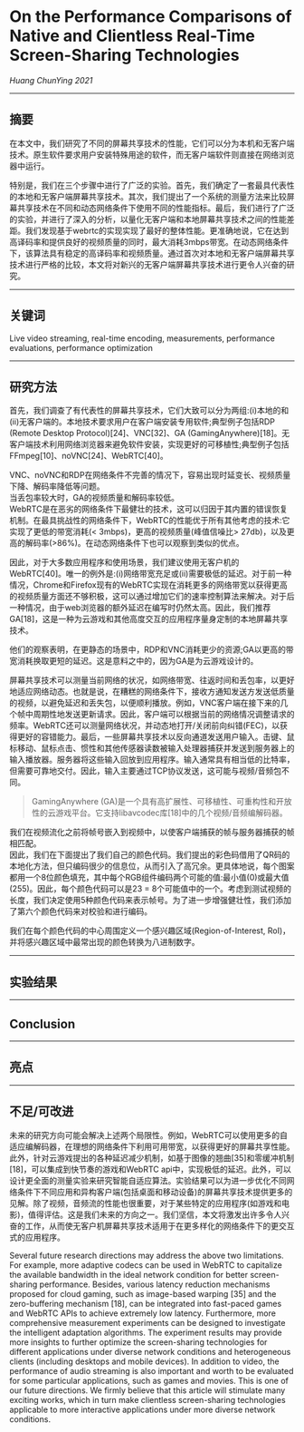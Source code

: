 # On the Performance Comparisons of Native and Clientless Real-Time Screen-Sharing Technologies

*Huang ChunYing 2021*  

---
## 摘要
在本文中，我们研究了不同的屏幕共享技术的性能，它们可以分为本机和无客户端技术。原生软件要求用户安装特殊用途的软件，而无客户端软件则直接在网络浏览器中运行。  

特别是，我们在三个步骤中进行了广泛的实验。首先，我们确定了一套最具代表性的本地和无客户端屏幕共享技术。其次，我们提出了一个系统的测量方法来比较屏幕共享技术在不同和动态网络条件下使用不同的性能指标。最后，我们进行了广泛的实验，并进行了深入的分析，以量化无客户端和本地屏幕共享技术之间的性能差距。我们发现基于webrtc的实现实现了最好的整体性能。更准确地说，它在达到高译码率和提供良好的视频质量的同时，最大消耗3mbps带宽。在动态网络条件下，该算法具有稳定的高译码率和视频质量。通过首次对本地和无客户端屏幕共享技术进行严格的比较，本文将对新兴的无客户端屏幕共享技术进行更令人兴奋的研究。  


---
## 关键词
Live video streaming, real-time encoding, measurements, performance evaluations, performance optimization  

---
## 研究方法
首先，我们调查了有代表性的屏幕共享技术，它们大致可以分为两组:(i)本地的和(ii)无客户端的。本地技术要求用户在客户端安装专用软件;典型例子包括RDP (Remote Desktop Protocol)[24]、VNC[32]、GA (GamingAnywhere)[18]。无客户端技术利用网络浏览器来避免软件安装，实现更好的可移植性;典型例子包括FFmpeg[10]、noVNC[24]、WebRTC[40]。  

VNC、noVNC和RDP在网络条件不完善的情况下，容易出现时延变长、视频质量下降、解码率降低等问题。  
当丢包率较大时，GA的视频质量和解码率较低。  
WebRTC是在恶劣的网络条件下最健壮的技术，这可以归因于其内置的错误恢复机制。在最具挑战性的网络条件下，WebRTC的性能优于所有其他考虑的技术:它实现了更低的带宽消耗(< 3mbps)，更高的视频质量(峰值信噪比> 27db)，以及更高的解码率(>86%)。在动态网络条件下也可以观察到类似的优点。  

因此，对于大多数应用程序和使用场景，我们建议使用无客户机的WebRTC[40]。唯一的例外是:(i)网络带宽充足或(ii)需要极低的延迟。对于前一种情况，Chrome和Firefox现有的WebRTC实现在消耗更多的网络带宽以获得更高的视频质量方面还不够积极，这可以通过增加它们的速率控制算法来解决。对于后一种情况，由于web浏览器的额外延迟在编写时仍然太高。因此，我们推荐GA[18]，这是一种为云游戏和其他高度交互的应用程序量身定制的本地屏幕共享技术。  

他们的观察表明，在更静态的场景中，RDP和VNC消耗更少的资源;GA以更高的带宽消耗换取更短的延迟。这是意料之中的，因为GA是为云游戏设计的。  

屏幕共享技术可以测量当前网络的状况，如网络带宽、往返时间和丢包率，以更好地适应网络动态。也就是说，在糟糕的网络条件下，接收方通知发送方发送低质量的视频，以避免延迟和丢失包，以便顺利播放。例如，VNC客户端在接下来的几个帧中周期性地发送更新请求。因此，客户端可以根据当前的网络情况调整请求的频率。WebRTC还可以测量网络状况，并动态地打开/关闭前向纠错(FEC)，以获得更好的容错能力。最后，一些屏幕共享技术以反向通道发送用户输入。击键、鼠标移动、鼠标点击、惯性和其他传感器读数被输入处理器捕获并发送到服务器上的输入播放器。服务器将这些输入回放到应用程序。输入通常具有相当低的比特率，但需要可靠地交付。因此，输入主要通过TCP协议发送，这可能与视频/音频包不同。  

> GamingAnywhere (GA)是一个具有高扩展性、可移植性、可重构性和开放性的云游戏平台。它支持libavcodec库[18]中的几个视频/音频编解码器。  


我们在视频流化之前将帧号嵌入到视频中，以使客户端捕获的帧与服务器捕获的帧相匹配。  
因此，我们在下面提出了我们自己的颜色代码。我们提出的彩色码借用了QR码的本地化方法，但只编码很少的信息位，从而引入了高冗余。更具体地说，每个图案都用一个8位颜色填充，其中每个RGB组件编码两个可能的值:最小值(0)或最大值(255)。因此，每个颜色代码可以是23 = 8个可能值中的一个。考虑到测试视频的长度，我们决定使用5种颜色代码来表示帧号。为了进一步增强健壮性，我们添加了第六个颜色代码来对校验和进行编码。  

我们在每个颜色代码的中心周围定义一个感兴趣区域(Region-of-Interest, RoI)，并将感兴趣区域中最常出现的颜色转换为八进制数字。  

---
## 实验结果

---
## Conclusion

---
## 亮点

---
## 不足/可改进
未来的研究方向可能会解决上述两个局限性。例如，WebRTC可以使用更多的自适应编解码器，在理想的网络条件下利用可用带宽，以获得更好的屏幕共享性能。此外，针对云游戏提出的各种延迟减少机制，如基于图像的翘曲[35]和零缓冲机制[18]，可以集成到快节奏的游戏和WebRTC api中，实现极低的延迟。此外，可以设计更全面的测量实验来研究智能自适应算法。实验结果可以为进一步优化不同网络条件下不同应用和异构客户端(包括桌面和移动设备)的屏幕共享技术提供更多的见解。除了视频，音频流的性能也很重要，对于某些特定的应用程序(如游戏和电影)，值得评估。这是我们未来的方向之一。我们坚信，本文将激发出许多令人兴奋的工作，从而使无客户机屏幕共享技术适用于在更多样化的网络条件下的更交互式的应用程序。  

Several future research directions may address the above two limitations. For example, more adaptive codecs can be used in WebRTC to capitalize the available bandwidth in the ideal network condition for better screen-sharing performance. Besides, various latency reduction mechanisms proposed for cloud gaming, such as image-based warping [35] and the zero-buffering mechanism [18], can be integrated into fast-paced games and WebRTC APIs to achieve extremely low latency. Furthermore, more comprehensive measurement experiments can be designed to investigate the intelligent adaptation algorithms. The experiment results may provide more insights to further optimize the screen-sharing technologies for different applications under diverse network conditions and heterogeneous clients (including desktops and mobile devices). In addition to video, the performance of audio streaming is also important and worth to be evaluated for some particular applications, such as games and movies. This is one of our future directions. We firmly believe that this article will stimulate many exciting works, which in turn make clientless screen-sharing technologies applicable to more interactive applications under more diverse network conditions.